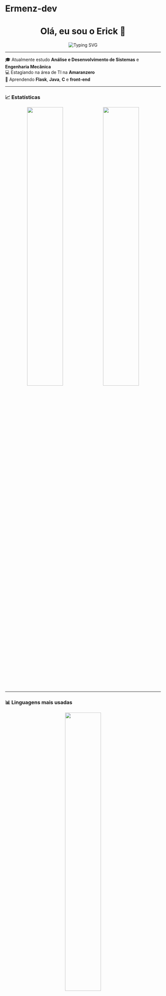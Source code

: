 # Ermenz-dev

<h1 align="center">Olá, eu sou o Erick 👋</h1>

<p align="center">
  <img src="https://readme-typing-svg.herokuapp.com?font=Fira+Code&size=24&pause=1000&center=true&vCenter=true&color=00F7FF&width=435&lines=Desenvolvedor+FullStack;Apaixonado+por+Tecnologia;Estudante+de+ADS+e+Engenharia" alt="Typing SVG" />
</p>

---

🎓 Atualmente estudo **Análise e Desenvolvimento de Sistemas** e **Engenharia Mecânica**  
💻 Estagiando na área de TI na **Amaranzero**  
🌱 Aprendendo **Flask**, **Java**, **C** e **front-end**

---

### 📈 Estatísticas
<p align="center">
  <img width="48%" src="https://github-readme-stats.vercel.app/api?username=erick-dev&show_icons=true&theme=radical" />
  <img width="48%" src="https://github-readme-streak-stats.herokuapp.com/?user=erick-dev&theme=radical" />
</p>

---

### 📊 Linguagens mais usadas
<p align="center">
  <img width="48%" src="https://github-readme-stats.vercel.app/api/top-langs/?username=erick-dev&layout=compact&theme=tokyonight" />
</p>

---

### 📍 Localização
📌 Brasil – sempre conectado 🌐  
🛠️ Curioso, criativo e focado em tecnologia!

---

<p align="center">
  <img src="https://komarev.com/ghpvc/?username=erick-dev&label=Profile+views&color=blueviolet" alt="Erick Profile Views" />
</p>
